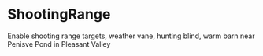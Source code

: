 # ShootingRange
Enable shooting range targets, weather vane, hunting blind, warm barn near Penisve Pond in Pleasant Valley
